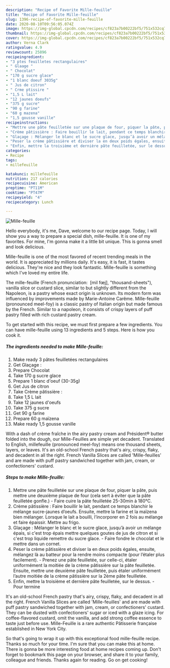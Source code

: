 ```yaml
---
description: "Recipe of Favorite Mille-feuille"
title: "Recipe of Favorite Mille-feuille"
slug: 1396-recipe-of-favorite-mille-feuille
date: 2020-08-10T09:56:05.074Z
image: https://img-global.cpcdn.com/recipes/cf823a7b00222bf5/751x532cq70/mille-feuille-photo-principale-de-la-recette.jpg
thumbnail: https://img-global.cpcdn.com/recipes/cf823a7b00222bf5/751x532cq70/mille-feuille-photo-principale-de-la-recette.jpg
cover: https://img-global.cpcdn.com/recipes/cf823a7b00222bf5/751x532cq70/mille-feuille-photo-principale-de-la-recette.jpg
author: Verna Clark
ratingvalue: 4.9
reviewcount: 25896
recipeingredient:
- "3 ptes feuilletes rectangulaires"
- " Glaage "
- " Chocolat"
- "170 g sucre glace"
- "1 blanc doeuf 3035g"
- " Jus de citron"
- " Crme ptissire "
- "1,5 L lait"
- "12 jaunes doeufs"
- "375 g sucre"
- "90 g farine"
- "60 g mazena"
- "1,5 gousse vanille"
recipeinstructions:
- "Mettre une pâte feuilletée sur une plaque de four, piquer la pâte, puis mettre une deuxième plaque de four (cela sert à éviter que la pâte feuilletée gonfle.)  Faire cuire la pâte feuilletée 25-30min à 180°C."
- "Crème pâtissière : Faire bouillir le lait, pendant ce temps blanchir le mélange sucre-jaunes d’oeufs. Ensuite, mettre la farine et la maïzena bien mélanger. Lorsque le lait a bouilli, l’incorporer en 2 fois au mélange et faire épaissir. Mettre au frigo."
- "Glaçage : Mélanger le blanc et le sucre glace, jusqu’à avoir un mélange épais, si c&#39;est trop épais mettre quelques goutes de jus de citron et si c&#39;est trop liquide remettre du sucre glace.  Faire fondre le chocolat et le mettre dans un cornet."
- "Peser la crème pâtissière et diviser la en deux poids égales, ensuite, mélangez là au batteur pour la rendre moins compacte (pour l’étaler plus facilement). Prenez une pâte feuilletée, sur celle-ci, étaler uniformément la moitiée de la crème pâtissière sur la pâte feuilletée. Ensuite, mettre une deuxième pâte feuilletée, puis étaler uniformément l’autre moitiée de la crème pâtissière sur la 2ème pâte feuilletée."
- "Enfin, mettre la troisième et dernière pâte feuilletée, sur le dessus.  Pour termine"
categories:
- Recipe
tags:
- millefeuille

katakunci: millefeuille 
nutrition: 217 calories
recipecuisine: American
preptime: "PT11M"
cooktime: "PT47M"
recipeyield: "4"
recipecategory: Lunch

---
```



![Mille-feuille](https://img-global.cpcdn.com/recipes/cf823a7b00222bf5/751x532cq70/mille-feuille-photo-principale-de-la-recette.jpg)

Hello everybody, it's me, Dave, welcome to our recipe page. Today, I will show you a way to prepare a special dish, mille-feuille. It is one of my favorites. For mine, I'm gonna make it a little bit unique. This is gonna smell and look delicious.

Mille-feuille is one of the most favored of recent trending meals in the world. It is appreciated by millions daily. It's easy, it is fast, it tastes delicious. They're nice and they look fantastic. Mille-feuille is something which I've loved my entire life.

The mille-feuille (French pronunciation: ​ [mil fœj], &#34;thousand-sheets&#34;), vanilla slice or custard slice, similar to but slightly different from the Napoleon, is a pastry whose exact origin is unknown. Its modern form was influenced by improvements made by Marie-Antoine Carême. Mille-feuille (pronounced meel-foy) is a classic pastry of Italian origin but made famous by the French. Similar to a napoleon, it consists of crispy layers of puff pastry filled with rich custard pastry cream.


To get started with this recipe, we must first prepare a few ingredients. You can have mille-feuille using 13 ingredients and 5 steps. Here is how you cook it.

<!--inarticleads1-->

##### The ingredients needed to make Mille-feuille:

1. Make ready 3 pâtes feuilletées rectangulaires
1. Get  Glaçage :
1. Prepare  Chocolat
1. Take 170 g sucre glace
1. Prepare 1 blanc d&#39;oeuf (30-35g)
1. Get  Jus de citron
1. Take  Crème pâtissière :
1. Take 1,5 L lait
1. Take 12 jaunes d&#39;oeufs
1. Take 375 g sucre
1. Get 90 g farine
1. Prepare 60 g maïzena
1. Make ready 1,5 gousse vanille


With a dash of crème fraîche in the airy pastry cream and Président® butter folded into the dough, our Mille-Feuilles are simple yet decadent. Translated to English, millefeuille (pronounced meel-foy) means one thousand sheets, layers, or leaves. It&#39;s an old-school French pastry that&#39;s airy, crispy, flaky, and decadent in all the right. French Vanilla Slices are called &#39;Mille-feuilles&#39; and are made with puff pastry sandwiched together with jam, cream, or confectioners&#39; custard. 

<!--inarticleads2-->

##### Steps to make Mille-feuille:

1. Mettre une pâte feuilletée sur une plaque de four, piquer la pâte, puis mettre une deuxième plaque de four (cela sert à éviter que la pâte feuilletée gonfle.)  - Faire cuire la pâte feuilletée 25-30min à 180°C.
1. Crème pâtissière : Faire bouillir le lait, pendant ce temps blanchir le mélange sucre-jaunes d’oeufs. Ensuite, mettre la farine et la maïzena bien mélanger. Lorsque le lait a bouilli, l’incorporer en 2 fois au mélange et faire épaissir. Mettre au frigo.
1. Glaçage : Mélanger le blanc et le sucre glace, jusqu’à avoir un mélange épais, si c&#39;est trop épais mettre quelques goutes de jus de citron et si c&#39;est trop liquide remettre du sucre glace.  - Faire fondre le chocolat et le mettre dans un cornet.
1. Peser la crème pâtissière et diviser la en deux poids égales, ensuite, mélangez là au batteur pour la rendre moins compacte (pour l’étaler plus facilement). - Prenez une pâte feuilletée, sur celle-ci, étaler uniformément la moitiée de la crème pâtissière sur la pâte feuilletée. Ensuite, mettre une deuxième pâte feuilletée, puis étaler uniformément l’autre moitiée de la crème pâtissière sur la 2ème pâte feuilletée.
1. Enfin, mettre la troisième et dernière pâte feuilletée, sur le dessus.  - Pour termine


It&#39;s an old-school French pastry that&#39;s airy, crispy, flaky, and decadent in all the right. French Vanilla Slices are called &#39;Mille-feuilles&#39; and are made with puff pastry sandwiched together with jam, cream, or confectioners&#39; custard. They can be dusted with confectioners&#39; sugar or iced with a glaze icing. For coffee-flavored custard, omit the vanilla, and add strong coffee essence to taste just before use. Mille-Feuille is a rare authentic Pâtisserie française established in New York City. 

So that's going to wrap it up with this exceptional food mille-feuille recipe. Thanks so much for your time. I'm sure that you can make this at home. There is gonna be more interesting food at home recipes coming up. Don't forget to bookmark this page on your browser, and share it to your family, colleague and friends. Thanks again for reading. Go on get cooking!

